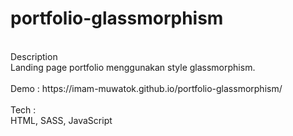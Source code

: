 # portfolio-glassmorphism
<br>
Description
<br>
Landing page portfolio menggunakan style glassmorphism.
<br>
<br>
Demo : https://imam-muwatok.github.io/portfolio-glassmorphism/
<br>
<br>
Tech :
<br>
HTML, SASS, JavaScript
